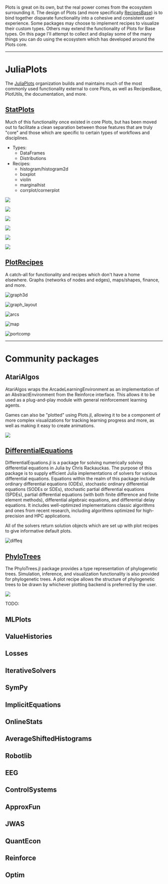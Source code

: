 Plots is great on its own, but the real power comes from the ecosystem surrounding it.  The design of Plots (and more specifically [RecipesBase](https://github.com/JuliaPlots/RecipesBase.jl)) is to bind together disparate functionality into a cohesive and consistent user experience.  Some packages may choose to implement recipes to visualize their custom types.  Others may extend the functionality of Plots for Base types.  On this page I'll attempt to collect and display some of the many things you can do using the ecosystem which has developed around the Plots core.

---

# JuliaPlots

The [JuliaPlots](https://github.com/JuliaPlots) organization builds and maintains much of the most commonly used functionality external to core Plots, as well as RecipesBase, PlotUtils, the documentation, and more.

## [StatPlots](https://github.com/JuliaPlots/StatPlots.jl)

Much of this functionality once existed in core Plots, but has been moved out to facilitate a clean separation between those features that are truly "core" and those which are specific to certain types of workflows and disciplines.  

- Types:
    - DataFrames
    - Distributions
- Recipes:
    - histogram/histogram2d
    - boxplot
    - violin
    - marginalhist
    - corrplot/cornerplot


![](https://cloud.githubusercontent.com/assets/933338/16709018/81c4da34-45d2-11e6-9e08-bb557541e144.png)



![](https://cloud.githubusercontent.com/assets/933338/16030833/3c84e6bc-31c3-11e6-9a04-4cee531440a4.png)


![](https://cloud.githubusercontent.com/assets/4098145/16762241/f924c8ac-4823-11e6-8720-83025606b5e1.png)


![](https://juliaplots.github.io/examples/img/pyplot/pyplot_example_30.png)


![](https://cloud.githubusercontent.com/assets/933338/16718702/561510f6-46f0-11e6-834a-3cf17a5b77d6.png)



![](https://cloud.githubusercontent.com/assets/933338/16718720/729b6fea-46f0-11e6-9bff-fdf2541ce305.png)




## [PlotRecipes](https://github.com/JuliaPlots/PlotRecipes.jl)

A catch-all for functionality and recipes which don't have a home elsewhere.  Graphs (networks of nodes and edges), maps/shapes, finance, and more.


![graph3d](https://cloud.githubusercontent.com/assets/933338/16094180/0dd2edf0-330d-11e6-8596-d12b0b8d5393.png)


![graph_layout](https://cloud.githubusercontent.com/assets/933338/16698919/ee1f9e76-451e-11e6-8936-881551f120dd.gif)


![arcs](https://cloud.githubusercontent.com/assets/2822757/16072526/aba39c2e-32b7-11e6-947c-6faab1d13cc7.png)


![map](https://cloud.githubusercontent.com/assets/933338/16770876/83dea362-481c-11e6-9943-bb77148be5b8.png)


![portcomp](https://cloud.githubusercontent.com/assets/933338/17529235/96a48040-5e40-11e6-8698-7d371f36fd22.png)


---

# Community packages

## AtariAlgos

AtariAlgos wraps the ArcadeLearningEnvironment as an implementation of an AbstractEnvironment from the Reinforce interface. This allows it to be used as a plug-and-play module with general reinforcement learning agents.

Games can also be "plotted" using Plots.jl, allowing it to be a component of more complex visualizations for tracking learning progress and more, as well as making it easy to create animations.

![](https://cloud.githubusercontent.com/assets/933338/17670982/8923a2f6-62e2-11e6-943f-bd0a2a7b5c1f.gif)

## [DifferentialEquations](https://github.com/ChrisRackauckas/DifferentialEquations.jl)

DifferentialEquations.jl is a package for solving numerically solving differential equations in Julia by Chris Rackauckas. The purpose of this package is to supply efficient Julia implementations of solvers for various differential equations. Equations within the realm of this package include ordinary differential equations (ODEs), stochastic ordinary differential equations (SODEs or SDEs), stochastic partial differential equations (SPDEs), partial differential equations (with both finite difference and finite element methods), differential algebraic equations, and differential delay equations. It includes well-optimized implementations classic algorithms and ones from recent research, including algorithms optimized for high-precision and HPC applications.

All of the solvers return solution objects which are set up with plot recipes to give informative default plots.

![diffeq](https://cloud.githubusercontent.com/assets/1814174/17526562/9daa2d1e-5e1c-11e6-9f21-fda6f49f6833.png)

## [PhyloTrees](https://github.com/jangevaare/PhyloTrees.jl)

The PhyloTrees.jl package provides a type representation of phylogenetic trees. Simulation, inference, and visualization functionality is also provided for phylogenetic trees. A plot recipe allows the structure of phylogenetic trees to be drawn by whichever plotting backend is preferred by the user.

![](https://cloud.githubusercontent.com/assets/5422422/17630286/a25374fc-608c-11e6-9160-32466b094f0b.png)



TODO:

## MLPlots

## ValueHistories

## Losses

## IterativeSolvers

## SymPy

## ImplicitEquations

## OnlineStats

## AverageShiftedHistograms

## Robotlib

## EEG

## ControlSystems

## ApproxFun

## JWAS

## QuantEcon

## Reinforce

## Optim


